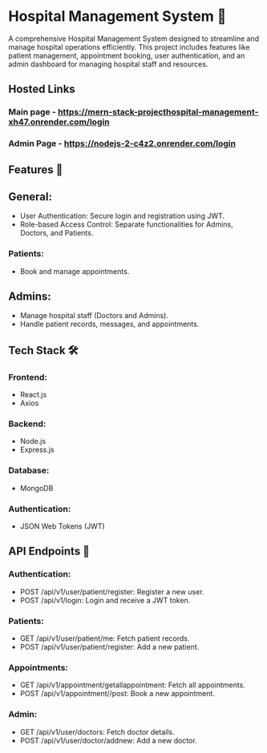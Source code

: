 # Hospital Management System 🏥
A comprehensive Hospital Management System designed to streamline and manage hospital operations efficiently. This project includes features like patient management, appointment booking, user authentication, and an admin dashboard for managing hospital staff and resources.

## Hosted Links 
### Main page - https://mern-stack-projecthospital-management-xh47.onrender.com/login
### Admin Page - https://nodejs-2-c4z2.onrender.com/login

## Features 🚀
## General:
- User Authentication: Secure login and registration using JWT.
- Role-based Access Control: Separate functionalities for Admins, Doctors, and Patients.
### Patients:
- Book and manage appointments.
## Admins:
- Manage hospital staff (Doctors and Admins).
- Handle patient records, messages, and appointments.
## Tech Stack 🛠️
### Frontend:
- React.js
- Axios
### Backend:
- Node.js
- Express.js
### Database:
- MongoDB
### Authentication:
- JSON Web Tokens (JWT)

## API Endpoints 📡
### Authentication:
- POST /api/v1/user/patient/register: Register a new user.
- POST /api/v1/login: Login and receive a JWT token.
### Patients:
- GET /api/v1/user/patient/me: Fetch patient records.
- POST /api/v1/user/patient/register: Add a new patient.
### Appointments:
- GET /api/v1/appointment/getallappointment: Fetch all appointments.
- POST /api/v1/appointment//post: Book a new appointment.
### Admin:
- GET /api/v1/user/doctors: Fetch doctor details.
- POST /api/v1/user/doctor/addnew: Add a new doctor.

